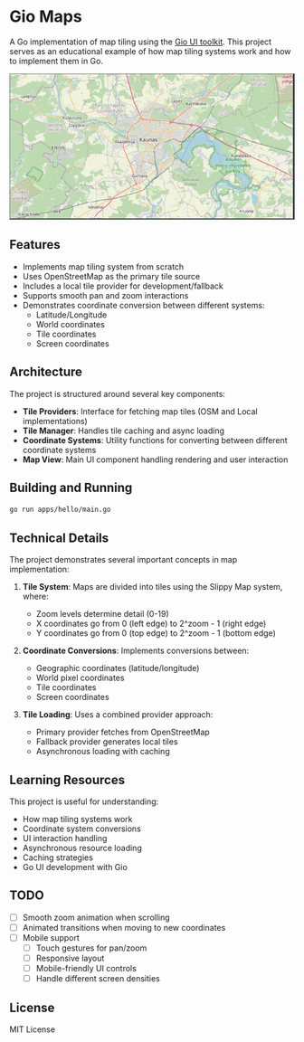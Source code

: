 # Gio Maps

A Go implementation of map tiling using the [Gio UI toolkit](https://gioui.org/). This project serves as an educational example of how map tiling systems work and how to implement them in Go.

![Map Screenshot](docs/2024-11-26_21-35.png)

## Features

- Implements map tiling system from scratch
- Uses OpenStreetMap as the primary tile source
- Includes a local tile provider for development/fallback
- Supports smooth pan and zoom interactions
- Demonstrates coordinate conversion between different systems:
  - Latitude/Longitude
  - World coordinates
  - Tile coordinates
  - Screen coordinates

## Architecture

The project is structured around several key components:

- **Tile Providers**: Interface for fetching map tiles (OSM and Local implementations)
- **Tile Manager**: Handles tile caching and async loading
- **Coordinate Systems**: Utility functions for converting between different coordinate systems
- **Map View**: Main UI component handling rendering and user interaction

## Building and Running

```bash
go run apps/hello/main.go
```

## Technical Details

The project demonstrates several important concepts in map implementation:

1. **Tile System**: Maps are divided into tiles using the Slippy Map system, where:
   - Zoom levels determine detail (0-19)
   - X coordinates go from 0 (left edge) to 2^zoom - 1 (right edge)
   - Y coordinates go from 0 (top edge) to 2^zoom - 1 (bottom edge)

2. **Coordinate Conversions**: Implements conversions between:
   - Geographic coordinates (latitude/longitude)
   - World pixel coordinates
   - Tile coordinates
   - Screen coordinates

3. **Tile Loading**: Uses a combined provider approach:
   - Primary provider fetches from OpenStreetMap
   - Fallback provider generates local tiles
   - Asynchronous loading with caching

## Learning Resources

This project is useful for understanding:
- How map tiling systems work
- Coordinate system conversions
- UI interaction handling
- Asynchronous resource loading
- Caching strategies
- Go UI development with Gio

## TODO

- [ ] Smooth zoom animation when scrolling
- [ ] Animated transitions when moving to new coordinates
- [ ] Mobile support
  - [ ] Touch gestures for pan/zoom
  - [ ] Responsive layout
  - [ ] Mobile-friendly UI controls
  - [ ] Handle different screen densities

## License

MIT License
